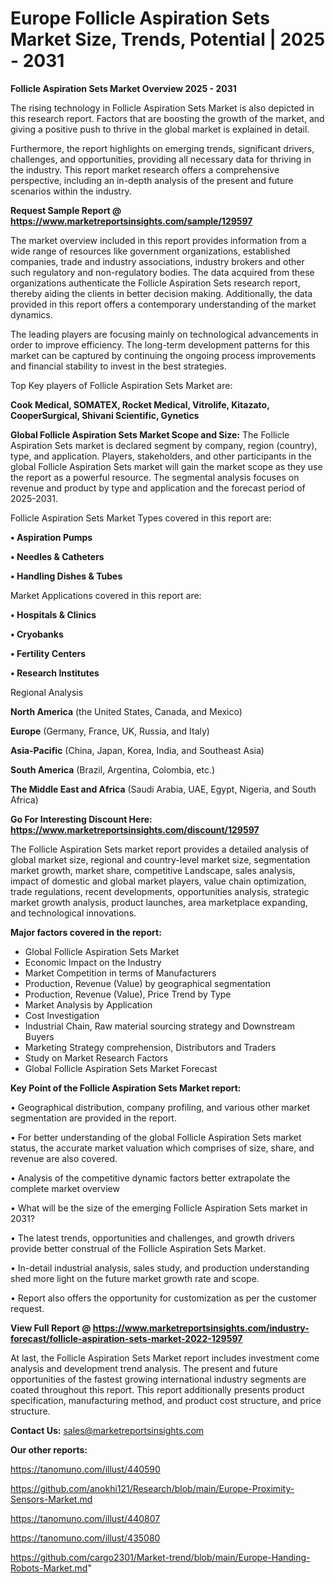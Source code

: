 # Europe Follicle Aspiration Sets Market Size, Trends, Potential | 2025 - 2031

<Strong> Follicle Aspiration Sets Market Overview 2025 - 2031</strong>

The rising technology in Follicle Aspiration Sets Market is also depicted in this research report. Factors that are boosting the growth of the market, and giving a positive push to thrive in the global market is explained in detail.

Furthermore, the report highlights on emerging trends, significant drivers, challenges, and opportunities, providing all necessary data for thriving in the industry. This report market research offers a comprehensive perspective, including an in-depth analysis of the present and future scenarios within the industry.

<strong>Request Sample Report @ <a href=https://www.marketreportsinsights.com/sample/129597>https://www.marketreportsinsights.com/sample/129597</a></strong>

The market overview included in this report provides information from a wide range of resources like government organizations, established companies, trade and industry associations, industry brokers and other such regulatory and non-regulatory bodies. The data acquired from these organizations authenticate the Follicle Aspiration Sets research report, thereby aiding the clients in better decision making. Additionally, the data provided in this report offers a contemporary understanding of the market dynamics.

The leading players are focusing mainly on technological advancements in order to improve efficiency. The long-term development patterns for this market can be captured by continuing the ongoing process improvements and financial stability to invest in the best strategies.

Top Key players of Follicle Aspiration Sets Market are:

<strong>Cook Medical, SOMATEX, Rocket Medical, Vitrolife, Kitazato, CooperSurgical, Shivani Scientific, Gynetics</strong>

<strong><b>Global Follicle Aspiration Sets Market Scope and Size:</b></strong>
The Follicle Aspiration Sets market is declared segment by company, region (country), type, and application. Players, stakeholders, and other participants in the global Follicle Aspiration Sets market will gain the market scope as they use the report as a powerful resource. The segmental analysis focuses on revenue and product by type and application and the forecast period of 2025-2031.

Follicle Aspiration Sets Market Types covered in this report are:

<strong>• Aspiration Pumps

• Needles & Catheters

• Handling Dishes & Tubes</strong>

Market Applications covered in this report are:

<strong>• Hospitals & Clinics

• Cryobanks

• Fertility Centers

• Research Institutes</strong> 

Regional Analysis

<strong>North America</strong> (the United States, Canada, and Mexico)

<strong>Europe</strong> (Germany, France, UK, Russia, and Italy)

<strong>Asia-Pacific</strong> (China, Japan, Korea, India, and Southeast Asia)

<strong>South America</strong> (Brazil, Argentina, Colombia, etc.)

<strong>The Middle East and Africa</strong> (Saudi Arabia, UAE, Egypt, Nigeria, and South Africa)

<strong>Go For Interesting Discount Here: <a href=https://www.marketreportsinsights.com/discount/129597>https://www.marketreportsinsights.com/discount/129597</a></strong>

The Follicle Aspiration Sets market report provides a detailed analysis of global market size, regional and country-level market size, segmentation market growth, market share, competitive Landscape, sales analysis, impact of domestic and global market players, value chain optimization, trade regulations, recent developments, opportunities analysis, strategic market growth analysis, product launches, area marketplace expanding, and technological innovations.

<strong><b>Major factors covered in the report:</b></strong>
<ul>
  <li>Global Follicle Aspiration Sets Market </li>
  <li>Economic Impact on the Industry</li>
  <li>Market Competition in terms of Manufacturers</li>
  <li>Production, Revenue (Value) by geographical segmentation</li>
  <li>Production, Revenue (Value), Price Trend by Type</li>
  <li>Market Analysis by Application</li>
  <li>Cost Investigation</li>
  <li>Industrial Chain, Raw material sourcing strategy and Downstream Buyers</li>
  <li>Marketing Strategy comprehension, Distributors and Traders</li>
  <li>Study on Market Research Factors</li>
  <li>Global Follicle Aspiration Sets Market Forecast</li>
</ul>

<strong><b>Key Point of the Follicle Aspiration Sets Market report:</b></strong>

• Geographical distribution, company profiling, and various other market segmentation are provided in the report.

• For better understanding of the global Follicle Aspiration Sets market status, the accurate market valuation which comprises of size, share, and revenue are also covered.

• Analysis of the competitive dynamic factors better extrapolate the complete market overview

• What will be the size of the emerging Follicle Aspiration Sets market in 2031?

• The latest trends, opportunities and challenges, and growth drivers provide better construal of the Follicle Aspiration Sets Market.

• In-detail industrial analysis, sales study, and production understanding shed more light on the future market growth rate and scope.

• Report also offers the opportunity for customization as per the customer request.

<strong><b>View Full Report @ <a href=https://www.marketreportsinsights.com/industry-forecast/follicle-aspiration-sets-market-2022-129597>https://www.marketreportsinsights.com/industry-forecast/follicle-aspiration-sets-market-2022-129597</a></b></strong>


At last, the Follicle Aspiration Sets Market report includes investment come analysis and development trend analysis. The present and future opportunities of the fastest growing international industry segments are coated throughout this report. This report additionally presents product specification, manufacturing method, and product cost structure, and price structure.

<strong>Contact Us:</strong>
sales@marketreportsinsights.com

<strong>Our other reports:</strong>

<a href=https://tanomuno.com/illust/440590>https://tanomuno.com/illust/440590</a>

<a href=https://github.com/anokhi121/Research/blob/main/Europe-Proximity-Sensors-Market.md>https://github.com/anokhi121/Research/blob/main/Europe-Proximity-Sensors-Market.md</a>

<a href=https://tanomuno.com/illust/440807>https://tanomuno.com/illust/440807</a>

<a href=https://tanomuno.com/illust/435080>https://tanomuno.com/illust/435080</a>

<a href=https://github.com/cargo2301/Market-trend/blob/main/Europe-Handing-Robots-Market.md>https://github.com/cargo2301/Market-trend/blob/main/Europe-Handing-Robots-Market.md</a>"
